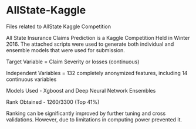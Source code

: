 # AllState-Kaggle
Files related to AllState Kaggle Competition


All State Insurance Claims Prediction is a Kaggle Competition Held in Winter 2016. The attached scripts were used to generate both
individual and ensemble models that were used for submission.

Target Variable = Claim Severity or losses (continuous)

Independent Variables = 132 completely anonymized features, including 14 continuous variables

Models Used - Xgboost and Deep Neural Network Ensembles

Rank Obtained - 1260/3300 (Top 41%)

Ranking can be significantly improved by further tuning and cross validations. However, due to limitations in computing power prevented
it.
